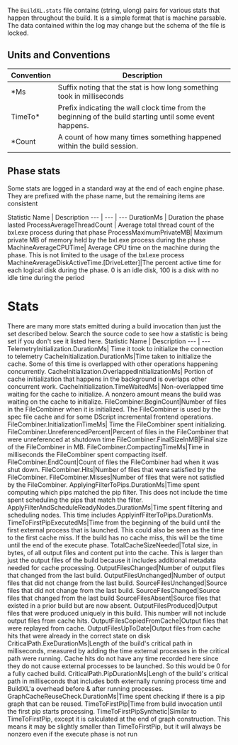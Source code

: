 The `BuildXL.stats` file contains (string, ulong) pairs for various stats that happen throughout the build. It is a simple format that is machine parsable. The data contained within the log may change but the schema of the file is locked.

## Units and Conventions
Convention | Description
--- | ---
*Ms | Suffix noting that the stat is how long something took in milliseconds
TimeTo* | Prefix indicating the wall clock time from the beginning of the build starting until some event happens.
*Count | A count of how many times something happened within the build session.

## Phase stats
Some stats are logged in a standard way at the end of each engine phase. They are prefixed with the phase name, but the remaining items are consistent

Statistic Name | Description
--- | --- | ---
DurationMs | Duration the phase lasted
ProcessAverageThreadCount | Average total thread count of the bxl.exe process during that phase
ProcessMaximumPrivateMB| Maximum private MB of memory held by the bxl.exe process during the phase
MachineAverageCPUTime| Average CPU time on the machine during the phase. This is not limited to the usage of the bxl.exe process
MachineAverageDiskActiveTime.[DriveLetter]|The percent active time for each logical disk during the phase. 0 is an idle disk, 100 is a disk with no idle time during the period

# Stats
There are many more stats emitted during a build invocation than just the set described below. Search the source code to see how a statistic is being set if you don't see it listed here.
Statistic Name | Description
--- | ---
TelemetryInitialization.DurationMs| Time it took to initialize the connection to telemetry
CacheInitialization.DurationMs|Time taken to initialize the cache. Some of this time is overlapped with other operations happening concurrently.
CacheInitialization.OverlappedInitializationMs| Portion of cache initialization that happens in the background is overlaps other concurrent work.
CacheInitialization.TimeWaitedMs| Non-overlapped time waiting for the cache to initialize. A nonzero amount means the build was waiting on the cache to initialize.
FileCombiner.BeginCount|Number of files in the FileCombiner when it is initialized. The FileCombiner is used by the spec file cache and for some DScript incremental frontend operations.
FileCombiner.InitializationTimeMs| Time the FileCombiner spent initializing. 
FileCombiner.UnreferencedPercent|Percent of files in the FileCombiner that were unreferenced at shutdown time
FileCombiner.FinalSizeInMB|Final size of the FileCombiner in MB.
FileCombiner.CompactingTimeMs|Time in milliseconds the FileCombiner spent compacting itself.
FileCombiner.EndCount|Count of files the FileCombiner had when it was shut down.
FileCombiner.Hits|Number of files that were satisfied by the FileCombiner.
FileCombiner.Misses|Number of files that were not satisfied by the FileCombiner.
ApplyingFilterToPips.DurationMs|Time spent computing which pips matched the pip filter. This does not include the time spent scheduling the pips that match the filter.
ApplyFilterAndScheduleReadyNodes.DurationMs|Time spent filtering and scheduling nodes. This time includes ApplyinfFilterToPips.DurationMs.
TimeToFirstPipExecutedMs|Time from the beginning of the build until the first external process that is launched. This could also be seen as the time to the first cache miss. If the build has no cache miss, this will be the time until the end of the execute phase.
TotalCacheSizeNeeded|Total size, in bytes, of all output files and content put into the cache. This is larger than just the output files of the build because it includes additional metadata needed for cache processing.
OutputFilesChanged|Number of output files that changed from the last build.
OutputFilesUnchanged|Number of output files that did not change from the last build.
SourceFilesUnchanged|Source files that did not change from the last build.
SourceFilesChanged|Source files that changed from the last build
SourceFilesAbsent|Source files that existed in a prior build but are now absent.
OutputFilesProduced|Output files that were produced uniquely in this build. This number will not include output files from cache hits.
OutputFilesCopiedFromCache|Output files that were replayed from cache.
OutputFilesUpToDate|Output files from cache hits that were already in the correct state on disk
CriticalPath.ExeDurationMs|Length of the build's critical path in milliseconds, measured by adding the time external processes in the critical path were running. Cache hits do not have any time recorded here since they do not cause external processes to be launched. So this would be 0 for a fully cached build.
CriticalPath.PipDurationMs|Lengh of the build's critical path in milliseconds that includes both externally running process time and  BuildXL'a overhead before & after running processes.
GraphCacheReuseCheck.DurationMs|Time spent checking if there is a pip graph that can be reused.
TimeToFirstPip|Time from build invocation until the first pip starts processing.
TimeToFirstPipSynthetic|Similar to TimeToFirstPip, except it is calculated at the end of graph construction. This means it may be slightly smaller than TimeToFirstPip, but it will always be nonzero even if the execute phase is not run
